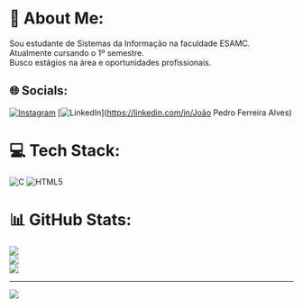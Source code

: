 # 💫 About Me:
Sou estudante de Sistemas da Informação na faculdade ESAMC.<br>Atualmente cursando o 1º semestre.<br>Busco estágios na área e oportunidades profissionais.<br>


## 🌐 Socials:
[![Instagram](https://img.shields.io/badge/Instagram-%23E4405F.svg?logo=Instagram&logoColor=white)](https://instagram.com/joaopfa_) [![LinkedIn](https://img.shields.io/badge/LinkedIn-%230077B5.svg?logo=linkedin&logoColor=white)](https://linkedin.com/in/João Pedro Ferreira Alves) 

# 💻 Tech Stack:
![C](https://img.shields.io/badge/c-%2300599C.svg?style=for-the-badge&logo=c&logoColor=white) ![HTML5](https://img.shields.io/badge/html5-%23E34F26.svg?style=for-the-badge&logo=html5&logoColor=white)
# 📊 GitHub Stats:
![](https://github-readme-stats.vercel.app/api?username=JPedroMB&theme=dracula&hide_border=false&include_all_commits=false&count_private=false)<br/>
![](https://github-readme-streak-stats.herokuapp.com/?user=JPedroMB&theme=dracula&hide_border=false)<br/>
![](https://github-readme-stats.vercel.app/api/top-langs/?username=JPedroMB&theme=dracula&hide_border=false&include_all_commits=false&count_private=false&layout=compact)

---
[![](https://visitcount.itsvg.in/api?id=JPedroMB&icon=0&color=0)](https://visitcount.itsvg.in)

<!-- Proudly created with GPRM ( https://gprm.itsvg.in ) -->
